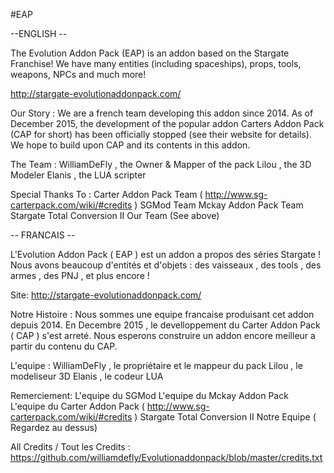 #EAP

--ENGLISH -- 

The Evolution Addon Pack (EAP) is an addon based on the Stargate Franchise! We have many entities (including spaceships), props, tools, weapons, NPCs and much more! 

http://stargate-evolutionaddonpack.com/ 

Our Story : 
We are a french team developing this addon since 2014. 
As of December 2015, the development of the popular addon Carters Addon Pack (CAP for short) has been officially stopped (see their website for details). We hope to build upon CAP and its contents in this addon. 


The Team : 
WilliamDeFly , the Owner & Mapper of the pack
Lilou , the 3D Modeler 
Elanis , the LUA scripter 

Special Thanks To : 
Carter Addon Pack Team ( http://www.sg-carterpack.com/wiki/#credits ) 
SGMod Team 
Mckay Addon Pack Team 
Stargate Total Conversion II 
Our Team (See above) 


-- FRANCAIS -- 

L'Evolution Addon Pack ( EAP ) est un addon a propos des séries Stargate ! 
Nous avons beaucoup d'entités et d'objets : des vaisseaux , des tools , des armes , des PNJ , et plus encore ! 

Site: http://stargate-evolutionaddonpack.com/ 

Notre Histoire : 
Nous sommes une equipe francaise produisant cet addon depuis 2014. 
En Decembre 2015 , le develloppement du Carter Addon Pack ( CAP ) s'est arreté. Nous esperons construire un addon encore meilleur a partir du contenu du CAP. 

L'equipe : 
WilliamDeFly , le propriétaire et le mappeur du pack
Lilou , le modeliseur 3D 
Elanis , le codeur LUA 

Remerciement: 
L'equipe du SGMod 
L'equipe du Mckay Addon Pack 
L'equipe du Carter Addon Pack ( http://www.sg-carterpack.com/wiki/#credits ) 
Stargate Total Conversion II 
Notre Equipe ( Regardez au dessus)

All Credits / Tout les Credits : https://github.com/williamdefly/Evolutionaddonpack/blob/master/credits.txt